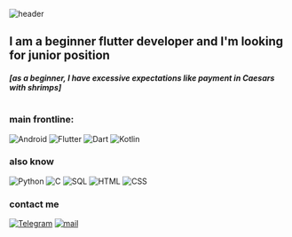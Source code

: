 ![header](https://github.com/tester-dono/ECTOBIOLOBAJUN/blob/main/Law-Services-Logo.jpg)
## I am a beginner flutter developer and I'm looking for junior position 

##### [as a beginner, I have excessive expectations like payment in Caesars with shrimps]
#
### main frontline: 

![Android](https://img.shields.io/badge/<Android>-white?style=for-the-badge&logo=android&logoColor=green)
![Flutter](https://img.shields.io/badge/<Flutter>-FFFACD?style=for-the-badge&logo=flutter&logoColor=00BFFF)
![Dart](https://img.shields.io/badge/<Dart>-informational?style=for-the-badge&logo=Dart&logoColor=00BFFF)
![Kotlin](https://img.shields.io/badge/<Kotlin>-orange?style=for-the-badge&logo=kotlin&logoColor=00BFFF)
### also know
![Python](https://img.shields.io/badge/<Python>-ddAAAD?style=for-the-badge&logo=Python&logoColor=silgver)
![C](https://img.shields.io/badge/<C>-a0BFFF?style=for-the-badge&logo=C&logoColor=snow)
![SQL](https://img.shields.io/badge/<SQL>-FFaACD?style=for-the-badge&logo=PostgreSQL&logoColor=00BFFF)
![HTML](https://img.shields.io/badge/<HTML>-A6AAAD?style=for-the-badge&logo=html&logoColor=00BFFF)
![CSS](https://img.shields.io/badge/<CSS>-FFFA3D?style=for-the-badge)
### contact me
[![Telegram](https://img.shields.io/badge/<Telegram>-blue?style=for-the-badge&logo=Telegram&logoColor=silver)](https://t.me/tester_dono)
[![mail](https://img.shields.io/badge/<Mail>-snow?style=for-the-badge&logo=Gmail&logoColor=red)](den.shegida@gmail.com)


